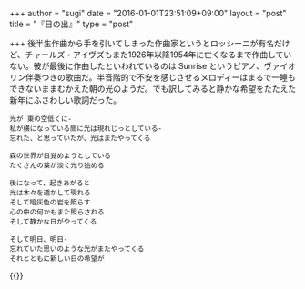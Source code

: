 +++
author = "sugi"
date = "2016-01-01T23:51:09+09:00"
layout = "post"
title = "『日の出』"
type = "post"

+++
後半生作曲から手を引いてしまった作曲家というとロッシーニが有名だけど、チャールズ・アイヴズもまた1926年以降1954年に亡くなるまで作曲していない。彼が最後に作曲したといわれているのは Sunrise というピアノ、ヴァイオリン伴奏つきの歌曲だ。半音階的で不安を感じさせるメロディーはまるで一睡もできないままむかえた朝の光のようだ。でも訳してみると静かな希望をたたえた新年にふさわしい歌詞だった。

    光が 東の空低くに-
    私が横になっている間に光は現れじっとしている-
    忘れた、と思っていたが、光はまたやってくる
    
    森の世界が目覚めようとしている
	たくさんの葉が淡く光り始める

    後になって、起きあがると
    光は木々を透かして現れる
	そして暗灰色の岩を照らす
	心の中の何かもまた照らされる
    そして静かな日がやってくる

    そして明日、明日-
    忘れていた思いのような光がまたやってくる
	それとともに新しい日の希望が

{{<youtube HnToAUtrTU0>}}
